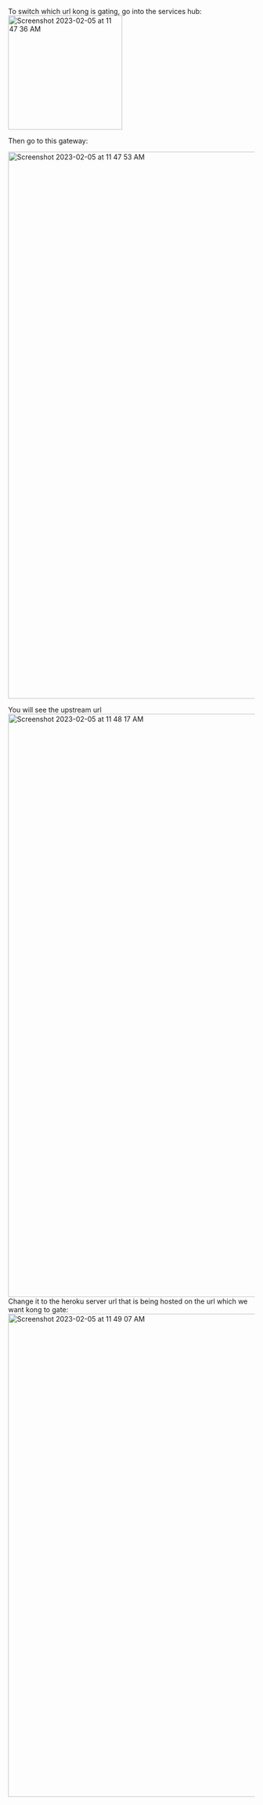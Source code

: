 To switch which url kong is gating, go into the services hub:
<img width="233" alt="Screenshot 2023-02-05 at 11 47 36 AM" src="https://user-images.githubusercontent.com/14794654/216841309-bde025ac-48d9-47be-ae47-44ba72b1760a.png">


Then go to this gateway:

<img width="1115" alt="Screenshot 2023-02-05 at 11 47 53 AM" src="https://user-images.githubusercontent.com/14794654/216841324-ecafcaac-f375-41de-9397-fc55b6186707.png">


You will see the upstream url
<img width="1189" alt="Screenshot 2023-02-05 at 11 48 17 AM" src="https://user-images.githubusercontent.com/14794654/216841350-6c444a78-d199-4ef8-b3e0-467ba9433cc5.png">
Change it to the heroku server url that is being hosted on the url which we want kong to gate:
<img width="985" alt="Screenshot 2023-02-05 at 11 49 07 AM" src="https://user-images.githubusercontent.com/14794654/216841396-8fc8b850-ca72-4cd4-8919-c51cb5266df1.png">

